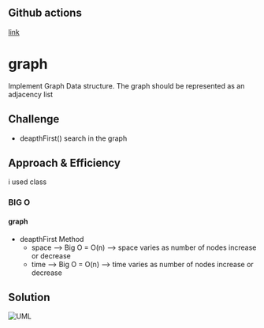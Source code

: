 ## Github actions
[link](https://github.com/ruwaid-401-advanced-javascript/data-structures-and-algorithms/pull/28/checks)

# graph

Implement Graph Data structure.  The graph should be represented as an adjacency list

## Challenge

* deapthFirst()
 search in the graph
## Approach & Efficiency

i used class 
### BIG O
#### graph 
* deapthFirst Method
  * space --> Big O = O(n) -->  space varies as number of nodes increase or decrease
  * time --> Big O = O(n) -->  time varies as number of nodes increase or decrease

## Solution

![UML](../assets/graph.png)